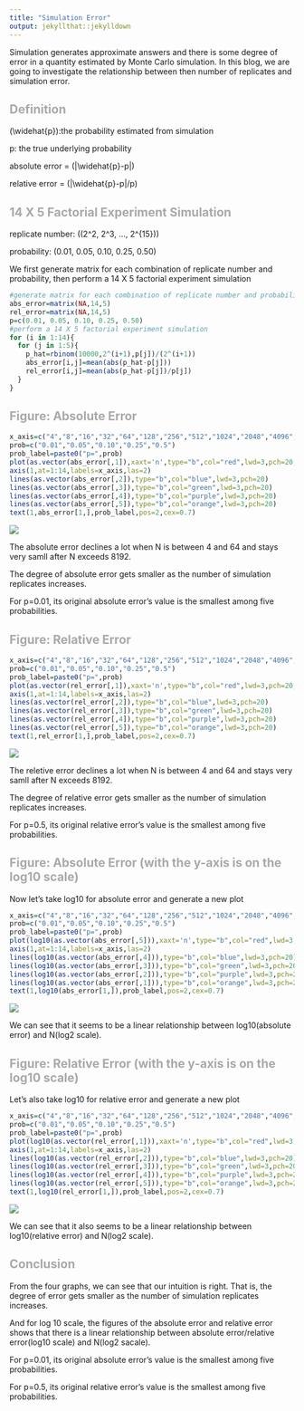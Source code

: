 ```yaml
---
title: "Simulation Error"
output: jekyllthat::jekylldown
---
```


Simulation generates approximate answers and there is some degree of
error in a quantity estimated by Monte Carlo simulation. In this blog,
we are going to investigate the relationship between then number of
replicates and simulation error.

## <font color="darkgrey"> Definition </font>

\(\widehat{p}\):the probability estimated from simulation

p: the true underlying probability

absolute error = \(|\widehat{p}-p|\)

relative error = \(|\widehat{p}-p|/p\)

## <font color="darkgrey">14 X 5 Factorial Experiment Simulation</font>

replicate number: (\(2^2, 2^3, …, 2^{15})\)

probability: (0.01, 0.05, 0.10, 0.25, 0.50)

We first generate matrix for each combination of replicate number and
probability, then perform a 14 X 5 factorial experiment
simulation

``` r
#generate matrix for each combination of replicate number and probability
abs_error=matrix(NA,14,5)
rel_error=matrix(NA,14,5)
p=c(0.01, 0.05, 0.10, 0.25, 0.50)
#perform a 14 X 5 factorial experiment simulation
for (i in 1:14){
  for (j in 1:5){
    p_hat=rbinom(10000,2^(i+1),p[j])/(2^(i+1))
    abs_error[i,j]=mean(abs(p_hat-p[j]))
    rel_error[i,j]=mean(abs(p_hat-p[j])/p[j])
  }
}
```

## <font color="darkgrey"> Figure: Absolute Error </font>

``` r
x_axis=c("4","8","16","32","64","128","256","512","1024","2048","4096","8192","16384","32768")
prob=c("0.01","0.05","0.10","0.25","0.5")
prob_label=paste0("p=",prob)
plot(as.vector(abs_error[,1]),xaxt='n',type="b",col="red",lwd=3,pch=20,xlim=c(0,14),ylim=c(0,0.2),xlab="N(log2 scale)",ylab="Absolute Error")
axis(1,at=1:14,labels=x_axis,las=2)
lines(as.vector(abs_error[,2]),type="b",col="blue",lwd=3,pch=20)
lines(as.vector(abs_error[,3]),type="b",col="green",lwd=3,pch=20)
lines(as.vector(abs_error[,4]),type="b",col="purple",lwd=3,pch=20)
lines(as.vector(abs_error[,5]),type="b",col="orange",lwd=3,pch=20)
text(1,abs_error[1,],prob_label,pos=2,cex=0.7)
```

![](hw2的副本_files/figure-gfm/unnamed-chunk-2-1.png)<!-- -->

The absolute error declines a lot when N is between 4 and 64 and stays
very samll after N exceeds 8192.

The degree of absolute error gets smaller as the number of simulation
replicates increases.

For p=0.01, its original absolute error’s value is the smallest among
five
probabilities.

## <font color="darkgrey"> Figure: Relative Error </font>

``` r
x_axis=c("4","8","16","32","64","128","256","512","1024","2048","4096","8192","16384","32768")
prob=c("0.01","0.05","0.10","0.25","0.5")
prob_label=paste0("p=",prob)
plot(as.vector(rel_error[,1]),xaxt='n',type="b",col="red",lwd=3,pch=20,xlim=c(0,14),ylim=c(0,2),xlab="N(log2 scale)",ylab="Relative Error")
axis(1,at=1:14,labels=x_axis,las=2)
lines(as.vector(rel_error[,2]),type="b",col="blue",lwd=3,pch=20)
lines(as.vector(rel_error[,3]),type="b",col="green",lwd=3,pch=20)
lines(as.vector(rel_error[,4]),type="b",col="purple",lwd=3,pch=20)
lines(as.vector(rel_error[,5]),type="b",col="orange",lwd=3,pch=20)
text(1,rel_error[1,],prob_label,pos=2,cex=0.7)
```

![](hw2的副本_files/figure-gfm/unnamed-chunk-3-1.png)<!-- -->

The reletive error declines a lot when N is between 4 and 64 and stays
very samll after N exceeds 8192.

The degree of relative error gets smaller as the number of simulation
replicates increases.

For p=0.5, its original relative error’s value is the smallest among
five
probabilities.

## <font color="darkgrey"> Figure: Absolute Error (with the y-axis is on the log10 scale) </font>

Now let’s take log10 for absolute error and generate a new
plot

``` r
x_axis=c("4","8","16","32","64","128","256","512","1024","2048","4096","8192","16384","32768")
prob=c("0.01","0.05","0.10","0.25","0.5")
prob_label=paste0("p=",prob)
plot(log10(as.vector(abs_error[,5])),xaxt='n',type="b",col="red",lwd=3,pch=20,xlim=c(0,14),ylim=c(-3.5,-0.5),xlab="N(log2 scale)",ylab="log10(Absolute Error)")
axis(1,at=1:14,labels=x_axis,las=2)
lines(log10(as.vector(abs_error[,4])),type="b",col="blue",lwd=3,pch=20)
lines(log10(as.vector(abs_error[,3])),type="b",col="green",lwd=3,pch=20)
lines(log10(as.vector(abs_error[,2])),type="b",col="purple",lwd=3,pch=20)
lines(log10(as.vector(abs_error[,1])),type="b",col="orange",lwd=3,pch=20)
text(1,log10(abs_error[1,]),prob_label,pos=2,cex=0.7)
```

![](hw2的副本_files/figure-gfm/unnamed-chunk-4-1.png)<!-- -->

We can see that it seems to be a linear relationship between
log10(absolute error) and N(log2
scale).

## <font color="darkgrey"> Figure: Relative Error (with the y-axis is on the log10 scale) </font>

Let’s also take log10 for relative error and generate a new
plot

``` r
x_axis=c("4","8","16","32","64","128","256","512","1024","2048","4096","8192","16384","32768")
prob=c("0.01","0.05","0.10","0.25","0.5")
prob_label=paste0("p=",prob)
plot(log10(as.vector(rel_error[,1])),xaxt='n',type="b",col="red",lwd=3,pch=20,xlim=c(0,14),ylim=c(-2.5,0.5),xlab="N(log2 scale)",ylab="log10(Relative Error)")
axis(1,at=1:14,labels=x_axis,las=2)
lines(log10(as.vector(rel_error[,2])),type="b",col="blue",lwd=3,pch=20)
lines(log10(as.vector(rel_error[,3])),type="b",col="green",lwd=3,pch=20)
lines(log10(as.vector(rel_error[,4])),type="b",col="purple",lwd=3,pch=20)
lines(log10(as.vector(rel_error[,5])),type="b",col="orange",lwd=3,pch=20)
text(1,log10(rel_error[1,]),prob_label,pos=2,cex=0.7)
```

![](hw2的副本_files/figure-gfm/unnamed-chunk-5-1.png)<!-- -->

We can see that it also seems to be a linear relationship between
log10(relative error) and N(log2 scale).

## <font color="darkgrey"> Conclusion </font>

From the four graphs, we can see that our intuition is right. That is,
the degree of error gets smaller as the number of simulation replicates
increases.

And for log 10 scale, the figures of the absolute error and relative
error shows that there is a linear relationship between absolute
error/relative error(log10 scale) and N(log2 sacale).

For p=0.01, its original absolute error’s value is the smallest among
five probabilities.

For p=0.5, its original relative error’s value is the smallest among
five probabilities.
